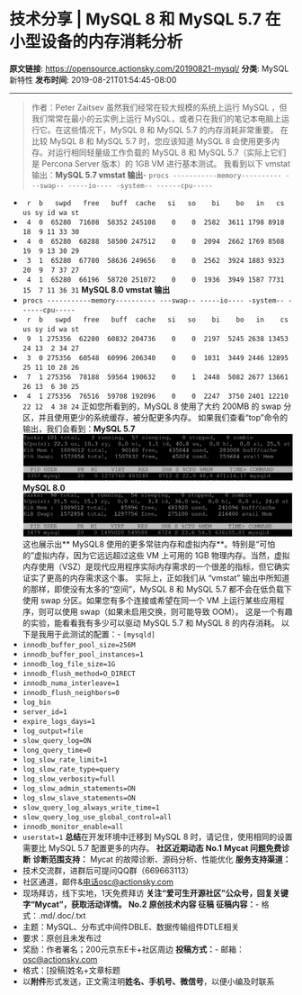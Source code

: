 # 技术分享 | MySQL 8 和 MySQL 5.7 在小型设备的内存消耗分析

**原文链接**: https://opensource.actionsky.com/20190821-mysql/
**分类**: MySQL 新特性
**发布时间**: 2019-08-21T01:54:45-08:00

---

> 作者：Peter Zaitsev
虽然我们经常在较大规模的系统上运行 MySQL ，但我们常常在最小的云实例上运行 MySQL，或者只在我们的笔记本电脑上运行它。在这些情况下，MySQL 8 和 MySQL 5.7 的内存消耗非常重要。
在比较 MySQL 8 和 MySQL 5.7 时，您应该知道 MySQL 8 会使用更多内存。对运行相同轻量级工作负载的 MySQL 8 和 MySQL 5.7（实际上它们是 Percona Server 版本）的 1GB VM 进行基本测试。
我看到以下 vmstat 输出：**MySQL 5.7 vmstat 输出**- `procs -----------memory---------- ---swap-- -----io---- -system-- ------cpu-----`
- ` r  b   swpd   free   buff  cache   si   so    bi    bo   in   cs us sy id wa st`
- ` 4  0  65280  71608  58352 245108    0    0  2582  3611 1798 8918 18  9 11 33 30`
- ` 4  0  65280  68288  58500 247512    0    0  2094  2662 1769 8508 19  9 13 30 29`
- ` 3  1  65280  67780  58636 249656    0    0  2562  3924 1883 9323 20  9  7 37 27`
- ` 4  1  65280  66196  58720 251072    0    0  1936  3949 1587 7731 15  7 11 36 31`
**MySQL 8.0 vmstat 输出**
- `procs -----------memory---------- ---swap-- -----io---- -system-- ------cpu-----`
- ` r  b   swpd   free   buff  cache   si   so    bi    bo   in    cs us sy id wa st`
- ` 9  1 275356  62280  60832 204736    0    0  2197  5245 2638 13453 24 13  2 34 27`
- ` 3  0 275356  60548  60996 206340    0    0  1031  3449 2446 12895 25 11 10 28 26`
- ` 7  1 275356  78188  59564 190632    0    1  2448  5082 2677 13661 26 13  6 30 25`
- ` 4  1 275356  76516  59708 192096    0    0  2247  3750 2401 12210 22 12  4 38 24`
正如您所看到的，MySQL 8 使用了大约 200MB 的 swap 分区，并且使用更少的系统缓存，被分配更多内存。
如果我们查看“top”命令的输出，我们会看到：**MySQL 5.7**
![](.img/63a0f970.png)											
**MySQL 8.0**
![](.img/4715299d.png)											
这也展示出** MySQL8 使用的更多常驻内存和虚拟内存**。特别是“可怕的”虚拟内存，因为它远远超过这些 VM 上可用的 1GB 物理内存。当然，虚拟内存使用（VSZ）是现代应用程序实际内存需求的一个很差的指标，但它确实证实了更高的内存需求这个事。
实际上，正如我们从 “vmstat” 输出中所知道的那样，即使没有太多的“空间”，MySQL 8 和 MySQL 5.7 都不会在低负载下使用 swap 分区。如果您有多个连接或希望在同一个 VM 上运行某些应用程序，则可以使用 swap（如果未启用交换，则可能导致 OOM）。
这是一个有趣的实验，能看看我有多少可以驱动 MySQL 5.7 和 MySQL 8 的内存消耗。
以下是我用于此测试的配置：- `[mysqld]`
- `innodb_buffer_pool_size=256M`
- `innodb_buffer_pool_instances=1`
- `innodb_log_file_size=1G`
- `innodb_flush_method=O_DIRECT`
- `innodb_numa_interleave=1`
- `innodb_flush_neighbors=0`
- `log_bin`
- `server_id=1`
- `expire_logs_days=1`
- `log_output=file`
- `slow_query_log=ON`
- `long_query_time=0`
- `log_slow_rate_limit=1`
- `log_slow_rate_type=query`
- `log_slow_verbosity=full`
- `log_slow_admin_statements=ON`
- `log_slow_slave_statements=ON`
- `slow_query_log_always_write_time=1`
- `slow_query_log_use_global_control=all`
- `innodb_monitor_enable=all`
- `userstat=1`
**总结**在开发环境中迁移到 MySQL 8 时，请记住，使用相同的设置需要比 MySQL 5.7 配置更多的内存。
**社区近期动态**
**No.1**
**Mycat 问题免费诊断**
**诊断范围支持：**
Mycat 的故障诊断、源码分析、性能优化
**服务支持渠道：**
- 技术交流群，进群后可提问QQ群（669663113）
- 社区通道，邮件&电话osc@actionsky.com
- 现场拜访，线下实地，1天免费拜访
**关注“爱可生开源社区”公众号，回复关键字“Mycat”，获取活动详情。**
**No.2**
**原创技术内容 征稿**
**征稿内容：**- 格式：.md/.doc/.txt
- 主题：MySQL、分布式中间件DBLE、数据传输组件DTLE相关
- 要求：原创且未发布过
- 奖励：作者署名；200元京东E卡+社区周边
**投稿方式：**- 邮箱：osc@actionsky.com
- 格式：[投稿]姓名+文章标题
- 以**附件**形式发送，正文需注明**姓名、手机号、微信号**，以便小编及时联系